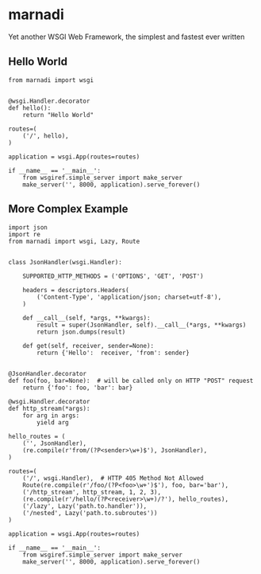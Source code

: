 marnadi
=======

Yet another WSGI Web Framework, the simplest and fastest ever written

Hello World
-------
    from marnadi import wsgi


    @wsgi.Handler.decorator
    def hello():
        return "Hello World"

    routes=(
        ('/', hello),
    )

    application = wsgi.App(routes=routes)

    if __name__ == '__main__':
        from wsgiref.simple_server import make_server
        make_server('', 8000, application).serve_forever()

More Complex Example
-------

    import json
    import re
    from marnadi import wsgi, Lazy, Route


    class JsonHandler(wsgi.Handler):

        SUPPORTED_HTTP_METHODS = ('OPTIONS', 'GET', 'POST')

        headers = descriptors.Headers(
            ('Content-Type', 'application/json; charset=utf-8'),
        )

        def __call__(self, *args, **kwargs):
            result = super(JsonHandler, self).__call__(*args, **kwargs)
            return json.dumps(result)

        def get(self, receiver, sender=None):
            return {'Hello':  receiver, 'from': sender}


    @JsonHandler.decorator
    def foo(foo, bar=None):  # will be called only on HTTP "POST" request
        return {'foo': foo, 'bar': bar}

    @wsgi.Handler.decorator
    def http_stream(*args):
        for arg in args:
            yield arg

    hello_routes = (
        ('', JsonHandler),
        (re.compile(r'from/(?P<sender>\w+)$'), JsonHandler),
    )

    routes=(
        ('/', wsgi.Handler),  # HTTP 405 Method Not Allowed
        Route(re.compile(r'/foo/(?P<foo>\w+')$'), foo, bar='bar'),
        ('/http_stream', http_stream, 1, 2, 3),
        (re.compile(r'/hello/(?P<receiver>\w+)/?'), hello_routes),
        ('/lazy', Lazy('path.to.handler')),
        ('/nested', Lazy('path.to.subroutes'))
    )

    application = wsgi.App(routes=routes)

    if __name__ == '__main__':
        from wsgiref.simple_server import make_server
        make_server('', 8000, application).serve_forever()
